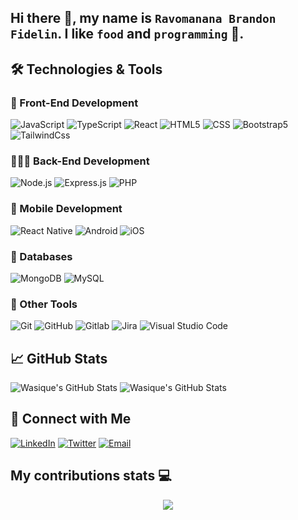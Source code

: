 
## Hi there 👋, my name is `Ravomanana Brandon Fidelin`. I like `food` and `programming` 🚀.

## 🛠️ Technologies & Tools

### 🎨 Front-End Development

![JavaScript](https://img.shields.io/badge/-JavaScript-333333?style=flat&logo=javascript)
![TypeScript](https://img.shields.io/badge/-TypeScript-333333?style=flat&logo=typescript)
![React](https://img.shields.io/badge/-React-333333?style=flat&logo=react)
![HTML5](https://img.shields.io/badge/-HTML5-333333?style=flat&logo=html5)
![CSS](https://img.shields.io/badge/-CSS-333333?style=flat&logo=CSS3&logoColor=1572B6)
![Bootstrap5](https://img.shields.io/badge/-Bootstrap-333333?style=flat&logo=bootstrap)
![TailwindCss](https://img.shields.io/badge/-Tailwind-333333?style=flat&logo=tailwind)

### 🧑🏽‍💻 Back-End Development

![Node.js](https://img.shields.io/badge/-Node.js-333333?style=flat&logo=node.js)
![Express.js](https://img.shields.io/badge/-Express.js-333333?style=flat&logo=express)
![PHP](https://img.shields.io/badge/-PHP-333333?style=flat&logo=php)

### 📱 Mobile Development

![React Native](https://img.shields.io/badge/-ReactNative-333333?style=flat&logo=react)
![Android](https://img.shields.io/badge/-Android-333333?style=flat&logo=android)
![iOS](https://img.shields.io/badge/-iOS-333333?style=flat&logo=apple&logoColor=C0C0C0)

### 💾 Databases

![MongoDB](https://img.shields.io/badge/-MongoDB-333333?style=flat&logo=mongodb)
![MySQL](https://img.shields.io/badge/-MySQL-333333?style=flat&logo=mysql)


### 🧰 Other Tools

![Git](https://img.shields.io/badge/-Git-333333?style=flat&logo=git)
![GitHub](https://img.shields.io/badge/-GitHub-333333?style=flat&logo=github)
![Gitlab](https://img.shields.io/badge/-GitLab-333333?style=flat&logo=gitlab)
![Jira](https://img.shields.io/badge/-Jira-333333?style=flat&logo=jira&logoColor=0052cc)
![Visual Studio Code](https://img.shields.io/badge/-Visual%20Studio%20Code-333333?style=flat&logo=visual-studio-code&logoColor=007ACC)

## 📈 GitHub Stats

![Wasique's GitHub Stats](https://github-readme-stats.vercel.app/api?username=wasiquehaider&show_icons=true&theme=vue-dark)
![Wasique's GitHub Stats](https://github-readme-stats-eight-theta.vercel.app/api/top-langs/?username=wasiquehaider&layout=compact&exclude_lang=java+r&theme=vue-dark)

## 🔗 Connect with Me

[![LinkedIn](https://img.shields.io/badge/-LinkedIn-0077B5?style=flat&logo=linkedin)](https://www.linkedin.com/in/wasiquehaider/)
[![Twitter](https://img.shields.io/badge/-Twitter-1DA1F2?style=flat&logo=twitter&logoColor=white)](https://twitter.com/TheWasiqHaider)
[![Email](https://img.shields.io/badge/-Email-D14836?style=flat&logo=gmail&logoColor=white)](mailto:wasiquehaider02@gmail.com)


## My contributions stats 💻
<p align="center"><img src="https://github-readme-streak-stats.herokuapp.com?user=BranGitfox&theme=algolia&hide_border=true&date_format=M%20j%5B%2C%20Y%5D&stroke=08EDFF1E&background=020625&ring=1321FE&fire=DD5007"/></p>






